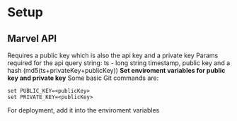 # Setup

## Marvel API

Requires a public key which is also the api key and a private key
Params required for the api query string: ts - long string timestamp, public key and a hash (md5(ts+privateKey+publicKey))
**Set enviroment variables for public key and private key**
Some basic Git commands are:
```
set PUBLIC_KEY=<publicKey>
set PRIVATE_KEY=<publicKey>
```
For deployment, add it into the enviroment variables